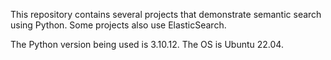 This repository contains several projects that demonstrate semantic search using Python. 
Some projects also use ElasticSearch.

The Python version being used is 3.10.12.
The OS is Ubuntu 22.04.
